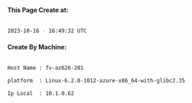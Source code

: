 
   
#### This Page Create at:

```bash

2023-10-16 - 16:49:32 UTC

```

#### Create By Machine:

```bash

Host Name : fv-az626-201

platform  : Linux-6.2.0-1012-azure-x86_64-with-glibc2.35

Ip Local  : 10.1.0.62

```


